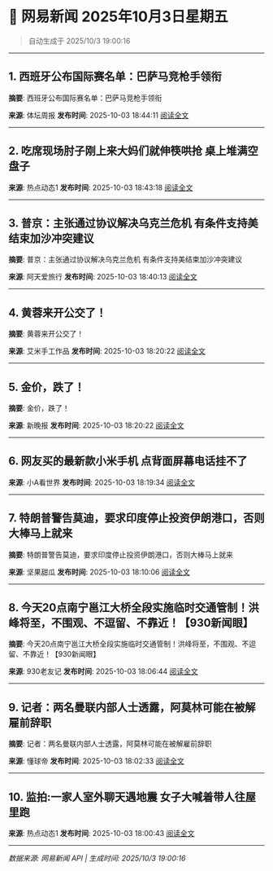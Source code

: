 # 📰 网易新闻 2025年10月3日星期五

> 自动生成于 2025/10/3 19:00:16

---

## 1. 西班牙公布国际赛名单：巴萨马竞枪手领衔

**摘要**: 西班牙公布国际赛名单：巴萨马竞枪手领衔

**来源**: 体坛周报
**发布时间**: 2025-10-03 18:44:11
[阅读全文](https://m.163.com/news/article/KAVF4I5O05299JMD.html)

---

## 2. 吃席现场肘子刚上来大妈们就伸筷哄抢 桌上堆满空盘子

**来源**: 热点动态1
**发布时间**: 2025-10-03 18:43:18
[阅读全文](https://m.163.com/news/video/VKA1D1LT6.html)

---

## 3. 普京：主张通过协议解决乌克兰危机 有条件支持美结束加沙冲突建议

**摘要**: 普京：主张通过协议解决乌克兰危机 有条件支持美结束加沙冲突建议

**来源**: 阿天爱旅行
**发布时间**: 2025-10-03 18:40:13
[阅读全文](https://m.163.com/news/article/KAVET9RE05566XFD.html)

---

## 4. 黄蓉来开公交了！

**摘要**: 黄蓉来开公交了！

**来源**: 艾米手工作品
**发布时间**: 2025-10-03 18:20:22
[阅读全文](https://m.163.com/news/article/KAVDOVAI0553TKEZ.html)

---

## 5. 金价，跌了！

**摘要**: 金价，跌了！

**来源**: 新晚报
**发布时间**: 2025-10-03 18:20:22
[阅读全文](https://m.163.com/news/article/KAVDOV5605129BOL.html)

---

## 6. 网友买的最新款小米手机 点背面屏幕电话挂不了

**来源**: 小A看世界
**发布时间**: 2025-10-03 18:19:34
[阅读全文](https://m.163.com/news/video/VNA1EKJOH.html)

---

## 7. 特朗普警告莫迪，要求印度停止投资伊朗港口，否则大棒马上就来

**摘要**: 特朗普警告莫迪，要求印度停止投资伊朗港口，否则大棒马上就来

**来源**: 坚果甜瓜
**发布时间**: 2025-10-03 18:10:06
[阅读全文](https://m.163.com/news/article/KAOKIALG05520OFO.html)

---

## 8. 今天20点南宁邕江大桥全段实施临时交通管制！洪峰将至，不围观、不逗留、不靠近！【930新闻眼】

**摘要**: 今天20点南宁邕江大桥全段实施临时交通管制！洪峰将至，不围观、不逗留、不靠近！【930新闻眼】

**来源**: 930老友记
**发布时间**: 2025-10-03 18:06:44
[阅读全文](https://m.163.com/news/article/KAVCVVIH0514EA02.html)

---

## 9. 记者：两名曼联内部人士透露，阿莫林可能在被解雇前辞职

**摘要**: 记者：两名曼联内部人士透露，阿莫林可能在被解雇前辞职

**来源**: 懂球帝
**发布时间**: 2025-10-03 18:02:33
[阅读全文](https://m.163.com/news/article/KAVCOADG0549BAP0.html)

---

## 10. 监拍:一家人室外聊天遇地震 女子大喊着带人往屋里跑

**来源**: 热点动态1
**发布时间**: 2025-10-03 18:00:43
[阅读全文](https://m.163.com/news/video/VKA1DG8OE.html)

---

*数据来源: 网易新闻 API | 生成时间: 2025/10/3 19:00:16*